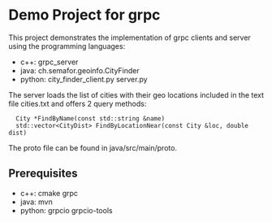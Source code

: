 Demo Project for grpc
=============================

This project demonstrates the implementation
of grpc clients and server using the programming languages:

* c++: grpc_server
* java: ch.semafor.geoinfo.CityFinder
* python: city_finder_client.py server.py

The server loads the list of cities with
their geo locations included in the text file cities.txt
and offers 2 query methods:
```
  City *FindByName(const std::string &name)
  std::vector<CityDist> FindByLocationNear(const City &loc, double dist)
```
The proto file can be found in java/src/main/proto.

Prerequisites
-----------------

* c++: cmake grpc
* java: mvn
* python: grpcio grpcio-tools
